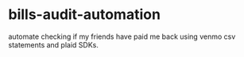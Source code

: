 # bills-audit-automation
automate checking if my friends have paid me back using venmo csv statements and plaid SDKs.
